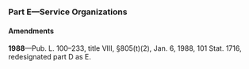### Part E—Service Organizations ###

#### Amendments ####

**1988**—Pub. L. 100–233, title VIII, §805(t)(2), Jan. 6, 1988, 101 Stat. 1716, redesignated part D as E.